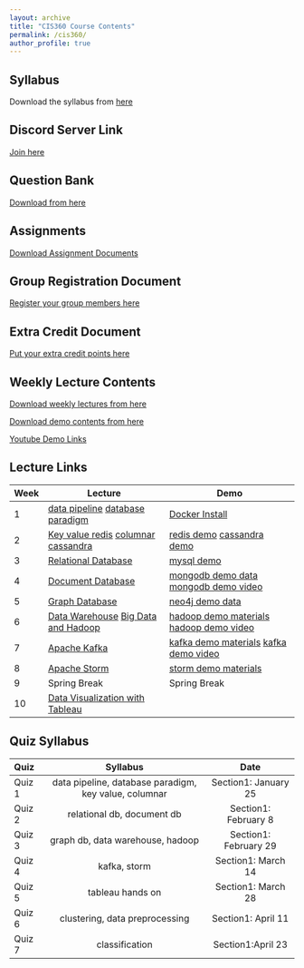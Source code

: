 ```yaml
---
layout: archive
title: "CIS360 Course Contents"
permalink: /cis360/
author_profile: true
---
```


## Syllabus

Download the syllabus from [here](https://drive.google.com/file/d/1hcBUd_TXoVSUbRYVOLhWrkDB-d0EqpBm/view?usp=sharing)

## Discord Server Link

[Join here](https://discord.gg/cm68SAQsjE)


## Question Bank

[Download from here](https://docs.google.com/document/d/1RTBmIfEL97SVBlWfj82aTslCjk-OmalLpKBRP4XeD6s/edit)


## Assignments

[Download Assignment Documents](https://drive.google.com/drive/folders/1AbfwEFduCUjpOIJjfE4j54lqO9KCK1-s?usp=sharing)


## Group Registration Document
[Register your group members here](https://docs.google.com/document/d/1V5nWjfOmb0366FwMbzKauQ-uf_ela2TZSekjY0sBrfY/edit?usp=sharing)


## Extra Credit Document
[Put your extra credit points here](https://docs.google.com/document/d/1K2j93A379tNnm2V7SB2nqLjr9YeiFUnwb-R8W8D_MFs/edit?usp=sharing)


## Weekly Lecture Contents

[Download weekly lectures from here](https://drive.google.com/drive/folders/1hyHWXq21BdxpMu9xtMKZvq360L1gXRMd?usp=sharing)

[Download demo contents from here](https://drive.google.com/drive/folders/1vsqyNg9FFL8QtFMTX1u48g-6hodpfYI8?usp=sharing)

[Youtube Demo Links](https://www.youtube.com/playlist?list=PLxKRmRMqH7no3DVFUlvkp1cjkg9BNCCfu)



## Lecture Links

|Week              | Lecture | Demo |
| --------| -------------------------- | ----------------- |
| 1       |   [data pipeline](https://drive.google.com/drive/folders/1vs68eU3jaN6Ia3J38I65XjHpcvaKFeYc?usp=sharing)  [database paradigm](https://drive.google.com/drive/folders/1hddVtellfrkYVGRoHM0KkL7H_FIk0O9T?usp=sharing)| [Docker Install](https://docs.docker.com/get-docker/) |
| 2       |   [Key value redis](https://drive.google.com/drive/folders/1hh_m_M20X3-xGwfJB83ybfiifKfW563Y?usp=sharing)  [columnar cassandra](https://drive.google.com/drive/folders/1hjbjy6A82-EcFFBy3oll2Fzt_drsisVo?usp=sharing)| [redis demo](https://drive.google.com/drive/folders/1hh_m_M20X3-xGwfJB83ybfiifKfW563Y?usp=sharing) [cassandra demo](https://www.youtube.com/watch?v=AhSI0wRGzBo&ab_channel=RahatRafiq) |
| 3       |   [Relational Database](https://drive.google.com/drive/folders/1hlAuZsO5SkyTsXkDAiIXDwvXWcIiQrG-?usp=sharing)  | [mysql demo](https://youtu.be/nxT0xp4MMS8?si=NsNpYSC3dCWV5V0O)|
| 4       |   [Document Database](https://drive.google.com/drive/folders/1hlUb-qcp00w3aJJT3ZscusLMo7y3IbTl?usp=sharing)  | [mongodb demo data](https://drive.google.com/drive/folders/19neNtlpX7IRP7H8wgJlsAE1VhSkv-w8R?usp=sharing) [mongodb demo video](https://youtu.be/fVHItutUv00?si=7SVInH0QYqwKP2sg)|
| 5       |   [Graph Database](https://drive.google.com/drive/folders/1hnoRIg_sc6wioJIRLpJ1uZ4Zt_rhD_-N?usp=sharing)  | [neo4j demo data](https://drive.google.com/drive/folders/14qj3IZ0a5aoNgdDDfbFay2hHfui15nFz?usp=sharing)|
| 6       |   [Data Warehouse](https://drive.google.com/drive/folders/1hnsWMZDqo3ZP3ZVAIMsyLBu1ejkxIXrt?usp=sharing) [Big Data and Hadoop](https://drive.google.com/drive/folders/1hq_h2r6bWmL22e2DN6izGtAAYWJiqRhh?usp=sharing)   | [hadoop demo materials](https://drive.google.com/drive/folders/1A329ahRUTjgF8s-rf2ZCAo7EK7v1ChDV?usp=sharing) [hadoop demo video](https://www.youtube.com/watch?v=Q1YQ9s2uxvs&list=PLxKRmRMqH7no3DVFUlvkp1cjkg9BNCCfu&index=4&t=315s&ab_channel=RahatRafiq)|
| 7       |   [Apache Kafka](https://drive.google.com/drive/folders/1hqq4hXAnVNE9Lx4fEi0bl3DcqnO7iFxd?usp=sharing) | [kafka demo materials](https://drive.google.com/drive/folders/1Bk_y7UyBSYZjzfVft8NQLyLkTukgVnZp?usp=sharing) [kafka demo video](https://www.youtube.com/watch?v=LxfbS-CK5wQ&list=PLxKRmRMqH7no3DVFUlvkp1cjkg9BNCCfu&index=5&t=1168s&ab_channel=RahatRafiq)|
| 8       |   [Apache Storm](https://drive.google.com/drive/folders/1hrKOyKPtIqt5XAFMGXYxsE2P_f5JUBpj?usp=sharing) | [storm demo materials](https://drive.google.com/drive/folders/1Ay6I9hP_XCWKn_EKQ95TOAz73RBKNW3w?usp=sharing)|
| 9       |   Spring Break| Spring Break|
| 10      |   [Data Visualization with Tableau](https://drive.google.com/drive/folders/1h0j8VkxDM4MG9o87s85fNrSMyr-eun0Y?usp=sharing) | |


## Quiz Syllabus

| Quiz      | Syllabus | Date |
| :---        |:----:   | :----:   | 
| Quiz 1      |  data pipeline, database paradigm, key value, columnar    | Section1: January 25 |
| Quiz 2   |relational db, document db |  Section1: February 8 |
| Quiz 3   | graph db, data warehouse, hadoop | Section1: February 29 |
| Quiz 4   | kafka, storm | Section1: March 14 |
| Quiz 5  | tableau hands on |  Section1: March 28 |
| Quiz 6  | clustering, data preprocessing | Section1: April 11 |
| Quiz 7  | classification |  Section1:April 23 |

